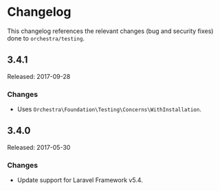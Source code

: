 # Changelog

This changelog references the relevant changes (bug and security fixes) done to `orchestra/testing`.

## 3.4.1

Released: 2017-09-28

### Changes

* Uses `Orchestra\Foundation\Testing\Concerns\WithInstallation`.

## 3.4.0

Released: 2017-05-30

### Changes

* Update support for Laravel Framework v5.4.
